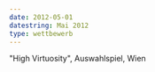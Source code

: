```yaml
---
date: 2012-05-01
datestring: Mai 2012
type: wettbewerb
---
```


"High Virtuosity", Auswahlspiel, Wien
